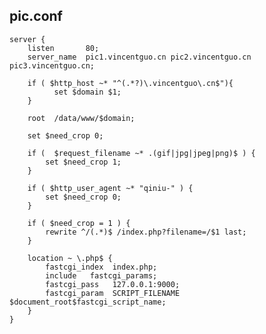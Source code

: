 ## pic.conf

    server {
        listen       80;
        server_name  pic1.vincentguo.cn pic2.vincentguo.cn pic3.vincentguo.cn;

        if ( $http_host ~* "^(.*?)\.vincentguo\.cn$"){
              set $domain $1;
        }

        root  /data/www/$domain;

        set $need_crop 0;

        if (  $request_filename ~* .(gif|jpg|jpeg|png)$ ) {
            set $need_crop 1;
        }

        if ( $http_user_agent ~* "qiniu-" ) {
            set $need_crop 0;
        }

        if ( $need_crop = 1 ) {
            rewrite ^/(.*)$ /index.php?filename=/$1 last;
        }

        location ~ \.php$ {
            fastcgi_index  index.php;
            include   fastcgi_params;
            fastcgi_pass   127.0.0.1:9000;
            fastcgi_param  SCRIPT_FILENAME  $document_root$fastcgi_script_name;
        }
    }
